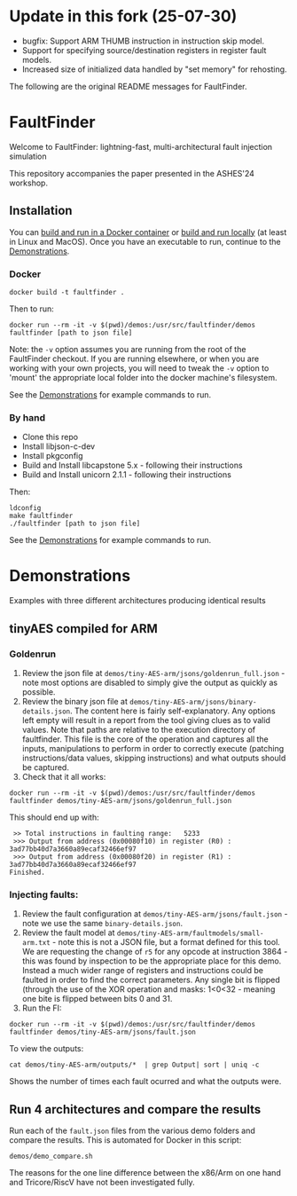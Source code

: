 # Update in this fork (25-07-30)

- bugfix: Support ARM THUMB instruction in instruction skip model.
- Support for specifying source/destination registers in register fault models.
- Increased size of initialized data handled by "set memory" for rehosting.

The following are the original README messages for FaultFinder.

# FaultFinder

Welcome to FaultFinder: lightning-fast, multi-architectural fault injection simulation

This repository accompanies the paper presented in the ASHES'24 workshop.


## Installation

You can [build and run in a Docker container](#docker) or [build and run locally](#by-hand) (at least in Linux and MacOS). Once you have an executable to run, continue to the [Demonstrations](#demonstrations).

### Docker

```
docker build -t faultfinder .
```

Then to run:

```
docker run --rm -it -v $(pwd)/demos:/usr/src/faultfinder/demos faultfinder [path to json file]
```

Note: the `-v` option assumes you are running from the root of the FaultFinder checkout. If you are running elsewhere, or when you are working with your own projects, you will need to tweak the `-v` option to 'mount' the appropriate local folder into the docker machine's filesystem.

See the [Demonstrations](#demonstrations) for example commands to run.



### By hand

* Clone this repo
* Install libjson-c-dev
* Install pkgconfig
* Build and Install libcapstone 5.x - following their instructions
* Build and Install unicorn 2.1.1 - following their instructions

Then:
```
ldconfig
make faultfinder
./faultfinder [path to json file]
```
See the [Demonstrations](#demonstrations) for example commands to run.


# Demonstrations

Examples with three different architectures producing identical results

## tinyAES compiled for ARM
### Goldenrun

1. Review the json file at `demos/tiny-AES-arm/jsons/goldenrun_full.json` - note most options are disabled to simply give the output as quickly as possible.
2. Review the binary json file at `demos/tiny-AES-arm/jsons/binary-details.json`. The content here is fairly self-explanatory. Any options left empty will result in a report from the tool giving clues as to valid values. Note that paths are relative to the execution directory of faultfinder.  This file is the core of the operation and captures all the inputs, manipulations to perform in order to correctly execute (patching instructions/data values, skipping instructions) and what outputs should be captured.
3. Check that it all works:

```
docker run --rm -it -v $(pwd)/demos:/usr/src/faultfinder/demos faultfinder demos/tiny-AES-arm/jsons/goldenrun_full.json
```

This should end up with:

```
 >> Total instructions in faulting range:   5233
 >>> Output from address (0x00080f10) in register (R0) : 3ad77bb40d7a3660a89ecaf32466ef97
 >>> Output from address (0x00080f20) in register (R1) : 3ad77bb40d7a3660a89ecaf32466ef97
Finished.
```

### Injecting faults:

1. Review the fault configuration at `demos/tiny-AES-arm/jsons/fault.json` - note we use the same `binary-details.json`.
2. Review the fault model at `demos/tiny-AES-arm/faultmodels/small-arm.txt` - note this is not a JSON file, but a format defined for this tool. We are requesting the change of `r5` for any opcode at instruction 3864 - this was found by inspection to be the appropriate place for this demo.  Instead a much wider range of registers and instructions could be faulted in order to find the correct parameters.  Any single bit is flipped (through the use of the XOR operation and masks: 1<0<32 - meaning one bite is flipped between bits 0 and 31.
3. Run the FI:

```
docker run --rm -it -v $(pwd)/demos:/usr/src/faultfinder/demos faultfinder demos/tiny-AES-arm/jsons/fault.json
```


To view the outputs:
```
cat demos/tiny-AES-arm/outputs/*  | grep Output| sort | uniq -c
```

Shows the number of times each fault ocurred and what the outputs were.

## Run 4 architectures and compare the results

Run each of the `fault.json` files from the various demo folders and compare the results. This is automated for Docker in this script:

```
demos/demo_compare.sh
```

The reasons for the one line difference between the x86/Arm on one hand and Tricore/RiscV have not been investigated fully.
